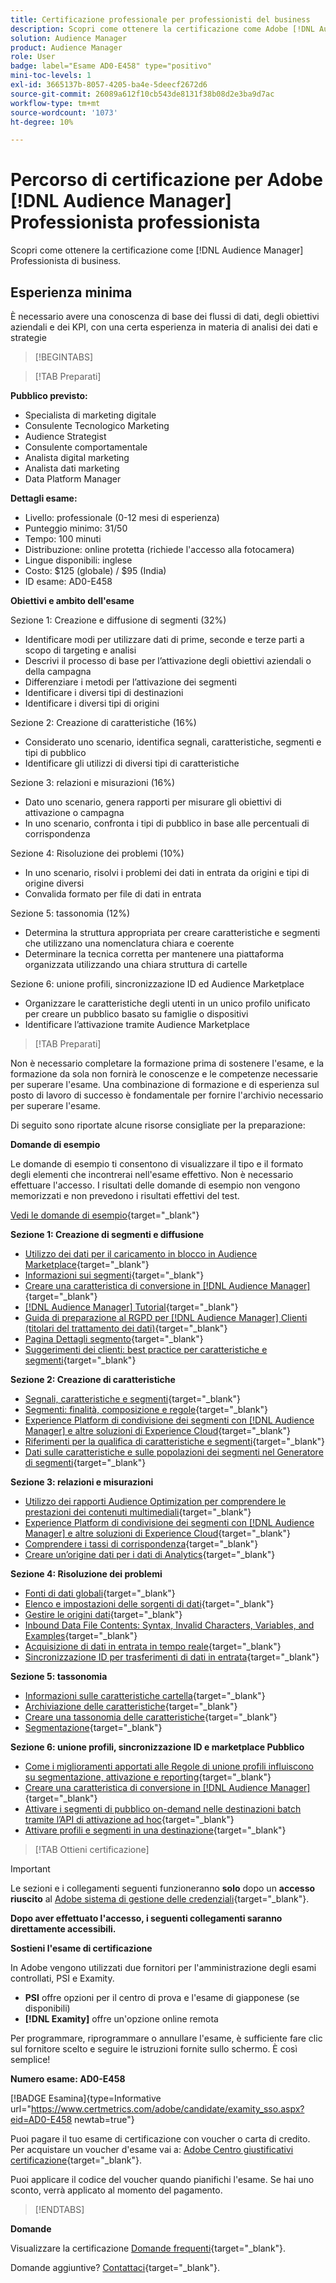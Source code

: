 ```yaml
---
title: Certificazione professionale per professionisti del business
description: Scopri come ottenere la certificazione come Adobe [!DNL Audience Manager] Professionista di business.
solution: Audience Manager
product: Audience Manager
role: User
badge: label="Esame AD0-E458" type="positivo"
mini-toc-levels: 1
exl-id: 3665137b-8057-4205-ba4e-5deecf2672d6
source-git-commit: 26089a612f10cb543de8131f38b08d2e3ba9d7ac
workflow-type: tm+mt
source-wordcount: '1073'
ht-degree: 10%

---
```


# Percorso di certificazione per Adobe [!DNL Audience Manager] Professionista professionista

Scopri come ottenere la certificazione come [!DNL Audience Manager] Professionista di business.

## Esperienza minima

È necessario avere una conoscenza di base dei flussi di dati, degli obiettivi aziendali e dei KPI, con una certa esperienza in materia di analisi dei dati e strategie

>[!BEGINTABS]

>[!TAB Preparati]

**Pubblico previsto:**

* Specialista di marketing digitale
* Consulente Tecnologico Marketing
* Audience Strategist
* Consulente comportamentale
* Analista digital marketing
* Analista dati marketing
* Data Platform Manager

**Dettagli esame:**

* Livello: professionale (0-12 mesi di esperienza)
* Punteggio minimo: 31/50
* Tempo: 100 minuti
* Distribuzione: online protetta (richiede l&#39;accesso alla fotocamera)
* Lingue disponibili: inglese
* Costo: $125 (globale) / $95 (India)
* ID esame: AD0-E458

**Obiettivi e ambito dell&#39;esame**

Sezione 1: Creazione e diffusione di segmenti (32%)

* Identificare modi per utilizzare dati di prime, seconde e terze parti a scopo di targeting e analisi
* Descrivi il processo di base per l’attivazione degli obiettivi aziendali o della campagna
* Differenziare i metodi per l’attivazione dei segmenti
* Identificare i diversi tipi di destinazioni
* Identificare i diversi tipi di origini

Sezione 2: Creazione di caratteristiche (16%)

* Considerato uno scenario, identifica segnali, caratteristiche, segmenti e tipi di pubblico
* Identificare gli utilizzi di diversi tipi di caratteristiche

Sezione 3: relazioni e misurazioni (16%)

* Dato uno scenario, genera rapporti per misurare gli obiettivi di attivazione o campagna
* In uno scenario, confronta i tipi di pubblico in base alle percentuali di corrispondenza

Sezione 4: Risoluzione dei problemi (10%)

* In uno scenario, risolvi i problemi dei dati in entrata da origini e tipi di origine diversi
* Convalida formato per file di dati in entrata

Sezione 5: tassonomia (12%)

* Determina la struttura appropriata per creare caratteristiche e segmenti che utilizzano una nomenclatura chiara e coerente
* Determinare la tecnica corretta per mantenere una piattaforma organizzata utilizzando una chiara struttura di cartelle

Sezione 6: unione profili, sincronizzazione ID ed Audience Marketplace

* Organizzare le caratteristiche degli utenti in un unico profilo unificato per creare un pubblico basato su famiglie o dispositivi
* Identificare l’attivazione tramite Audience Marketplace

>[!TAB Preparati]

Non è necessario completare la formazione prima di sostenere l&#39;esame, e la formazione da sola non fornirà le conoscenze e le competenze necessarie per superare l&#39;esame. Una combinazione di formazione e di esperienza sul posto di lavoro di successo è fondamentale per fornire l&#39;archivio necessario per superare l&#39;esame.

Di seguito sono riportate alcune risorse consigliate per la preparazione:

**Domande di esempio**

Le domande di esempio ti consentono di visualizzare il tipo e il formato degli elementi che incontrerai nell&#39;esame effettivo. Non è necessario effettuare l&#39;accesso. I risultati delle domande di esempio non vengono memorizzati e non prevedono i risultati effettivi del test.

[Vedi le domande di esempio](https://scorpion.caveon.com/launchpad/ad0-e458-adobe-audience-manager-business-practitioner-professional-copy-dvaivw){target="_blank"}

**Sezione 1: Creazione di segmenti e diffusione**

* [Utilizzo dei dati per il caricamento in blocco in Audience Marketplace](https://experienceleague.adobe.com/docs/audience-manager-learn/tutorials/audience-marketplace/buying-data/bulk-uploading-data-usage-into-the-audience-marketplace.html?lang=en){target="_blank"}
* [Informazioni sui segmenti](https://experienceleague.adobe.com/docs/analytics/components/segmentation/seg-overview.html?lang=it){target="_blank"}
* [Creare una caratteristica di conversione in [!DNL Audience Manager]](https://experienceleague.adobe.com/docs/audience-manager-learn/tutorials/build-and-manage-audiences/traits-and-segments/creating-conversion-traits.html?lang=en){target="_blank"}
* [[!DNL Audience Manager] Tutorial](https://experienceleague.adobe.com/docs/audience-manager-learn/tutorials/overview.html?lang=tr){target="_blank"}
* [Guida di preparazione al RGPD per [!DNL Audience Manager] Clienti (titolari del trattamento dei dati)](https://experienceleague.adobe.com/docs/audience-manager/user-guide/overview/data-privacy/data-privacy-reference/aam-gdpr-readiness.html?lang=en){target="_blank"}
* [Pagina Dettagli segmento](https://experienceleague.adobe.com/docs/audience-manager/user-guide/features/segments/segment-summary-view.html?lang=en){target="_blank"}
* [Suggerimenti dei clienti: best practice per caratteristiche e segmenti](https://experienceleague.adobe.com/docs/audience-manager-learn/tutorials/build-and-manage-audiences/traits-and-segments/customer-tips-traits-and-segments-best-practices.html%3Flang%3Dja){target="_blank"}

**Sezione 2: Creazione di caratteristiche**

* [Segnali, caratteristiche e segmenti](https://experienceleague.adobe.com/docs/audience-manager/user-guide/reference/signal-trait-segment.html?lang=en){target="_blank"}
* [Segmenti: finalità, composizione e regole](https://experienceleague.adobe.com/docs/audience-manager/user-guide/features/segments/segments-purpose.html?lang=en){target="_blank"}
* [Experience Platform di condivisione dei segmenti con [!DNL Audience Manager] e altre soluzioni di Experience Cloud](https://experienceleague.adobe.com/docs/audience-manager/user-guide/implementation-integration-guides/integration-experience-platform/aam-aep-audience-sharing.){target="_blank"}
* [Riferimenti per la qualifica di caratteristiche e segmenti](https://experienceleague.adobe.com/docs/audience-manager/user-guide/features/traits/trait-and-segment-qualification-reference.html?lang=en){target="_blank"}
* [Dati sulle caratteristiche e sulle popolazioni dei segmenti nel Generatore di segmenti](https://experienceleague.adobe.com/docs/audience-manager/user-guide/features/segments/segment-builder-data.html?lang=en){target="_blank"}

**Sezione 3: relazioni e misurazioni**

* [Utilizzo dei rapporti Audience Optimization per comprendere le prestazioni dei contenuti multimediali](https://experienceleague.adobe.com/docs/audience-manager-learn/tutorials/reports/using-audience-optimization-reports-to-understand-media-performance.html?lang=en){target="_blank"}
* [Experience Platform di condivisione dei segmenti con [!DNL Audience Manager] e altre soluzioni di Experience Cloud](https://experienceleague.adobe.com/docs/audience-manager/user-guide/implementation-integration-guides/integration-experience-platform/aam-aep-audience-sharing.html?lang=en){target="_blank"}
* [Comprendere i tassi di corrispondenza](https://experienceleague.adobe.com/docs/audience-manager-learn/tutorials/data-activation/destinations-basics/understanding-match-rates.html?lang=en){target="_blank"}
* [Creare un’origine dati per i dati di Analytics](https://experienceleague.adobe.com/docs/audience-manager-learn/tutorials/setup-and-admin/data-sources/create-a-data-source-for-analytics-data.html?lang=ru){target="_blank"}

**Sezione 4: Risoluzione dei problemi**

* [Fonti di dati globali](https://experienceleague.adobe.com/docs/audience-manager/user-guide/features/data-sources/global-data-sources.html?lang=en#:~:text=Global%20data%20sources%20are%20accessible,by%20manufacturers%20for%20advertising%20purposes.){target="_blank"}
* [Elenco e impostazioni delle sorgenti di dati](https://experienceleague.adobe.com/docs/audience-manager/user-guide/features/data-sources/datasources-list-and-settings.html?lang=en){target="_blank"}
* [Gestire le origini dati](https://experienceleague.adobe.com/docs/audience-manager/user-guide/features/data-sources/manage-datasources.html?lang=en){target="_blank"}
* [Inbound Data File Contents: Syntax, Invalid Characters, Variables, and Examples](https://experienceleague.adobe.com/docs/audience-manager/user-guide/implementation-integration-guides/sending-audience-data/batch-data-transfer-process/inbound-file-contents.html?lang=en){target="_blank"}
* [Acquisizione di dati in entrata in tempo reale](https://experienceleague.adobe.com/docs/audience-manager/user-guide/implementation-integration-guides/sending-audience-data/real-time-inbound-data-integration/real-time-data-transfer.html?lang=en){target="_blank"}
* [Sincronizzazione ID per trasferimenti di dati in entrata](https://experienceleague.adobe.com/docs/audience-manager/user-guide/implementation-integration-guides/sending-audience-data/batch-data-transfer-process/id-sync-http.html?lang=it){target="_blank"}

**Sezione 5: tassonomia**

* [Informazioni sulle caratteristiche cartella](https://experienceleague.adobe.com/docs/audience-manager/user-guide/features/traits/about-folder-traits.html?lang=en){target="_blank"}
* [Archiviazione delle caratteristiche](https://experienceleague.adobe.com/docs/audience-manager/user-guide/features/traits/trait-storage.html?lang=en){target="_blank"}
* [Creare una tassonomia delle caratteristiche](https://experienceleague.adobe.com/docs/audience-manager-learn/tutorials/build-and-manage-audiences/traits-and-segments/creating-a-trait-taxonomy.html?lang=en){target="_blank"}
* [Segmentazione](https://experienceleague.adobe.com/docs/experience-manager-cloud-service/content/sites/authoring/personalization/segmentation.html?lang=en){target="_blank"}

**Sezione 6: unione profili, sincronizzazione ID e marketplace Pubblico**

* [Come i miglioramenti apportati alle Regole di unione profili influiscono su segmentazione, attivazione e reporting](https://experienceleague.adobe.com/docs/audience-manager-learn/tutorials/build-and-manage-audiences/profile-merge/how-profile-merge-rule-enhancements-impact-segmentation-activation-and-reporting.html?lang=en){target="_blank"}
* [Creare una caratteristica di conversione in [!DNL Audience Manager]](https://experienceleague.adobe.com/docs/audience-manager-learn/tutorials/build-and-manage-audiences/traits-and-segments/creating-conversion-traits.html?lang=en){target="_blank"}
* [Attivare i segmenti di pubblico on-demand nelle destinazioni batch tramite l’API di attivazione ad hoc](https://experienceleague.adobe.com/docs/experience-platform/destinations/api/ad-hoc-activation-api.html?lang=en){target="_blank"}
* [Attivare profili e segmenti in una destinazione](https://experienceleague.adobe.com/docs/platform-learn/tutorials/destinations/activate-profiles-and-segments-to-a-destination.html?lang=it){target="_blank"}

>[!TAB Ottieni certificazione]

>[!IMPORTANT]
>
>Le sezioni e i collegamenti seguenti funzioneranno **solo** dopo un **accesso riuscito** al [Adobe sistema di gestione delle credenziali](http://www.certmetrics.com/adobe){target="_blank"}.


**Dopo aver effettuato l&#39;accesso, i seguenti collegamenti saranno direttamente accessibili.**

**Sostieni l&#39;esame di certificazione**

In Adobe vengono utilizzati due fornitori per l&#39;amministrazione degli esami controllati, PSI e Examity.

* **PSI** offre opzioni per il centro di prova e l&#39;esame di giapponese (se disponibili)
* **[!DNL Examity]** offre un&#39;opzione online remota

Per programmare, riprogrammare o annullare l&#39;esame, è sufficiente fare clic sul fornitore scelto e seguire le istruzioni fornite sullo schermo. È così semplice!

**Numero esame: AD0-E458**

[!BADGE Esamina]{type=Informative url="https://www.certmetrics.com/adobe/candidate/examity_sso.aspx?eid=AD0-E458 newtab=true"}

Puoi pagare il tuo esame di certificazione con voucher o carta di credito. Per acquistare un voucher d&#39;esame vai a: [Adobe Centro giustificativi certificazione](https://market.xvoucher.com/adobe/global){target="_blank"}.

Puoi applicare il codice del voucher quando pianifichi l&#39;esame. Se hai uno sconto, verrà applicato al momento del pagamento.

>[!ENDTABS]

**Domande**

Visualizzare la certificazione [Domande frequenti](https://experienceleague.adobe.com/docs/certification/certification/faq.html?lang=en){target="_blank"}.

Domande aggiuntive? [Contattaci](mailto:certif@adobe.com){target="_blank"}.
